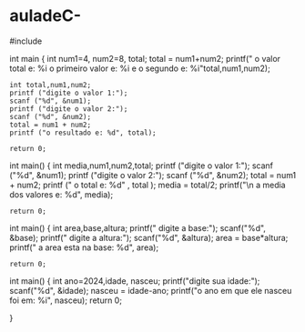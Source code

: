 # auladeC-
#include <iostream>



int main {
	int num1=4, num2=8, total;
	total = num1+num2;
	printf(" o valor total e: %i o primeiro valor e: %i e o segundo e: %i"total,num1,num2);

 	int total,num1,num2;
	printf ("digite o valor 1:");
	scanf ("%d", &num1);
	printf ("digite o valor 2:");
	scanf ("%d", &num2);
	total = num1 + num2;
	printf ("o resultado e: %d", total);

	return 0;
 int main() {
	int media,num1,num2,total;
	printf ("digite o valor 1:");
	scanf ("%d", &num1);
	printf ("digite o valor 2:");
	scanf ("%d", &num2);
	total = num1 + num2;
	printf (" o total e: %d" , total );
	media = total/2;
	printf("\n a media dos valores e: %d", media);

	return 0;
 int main() {
	int area,base,altura;
	printf(" digite a base:");
	scanf("%d", &base);
	printf(" digite a altura:");
	scanf("%d", &altura);
	area = base*altura;
	printf(" a area esta na base: %d", area);
	

	return 0;
 int main() {
 	int ano=2024,idade, nasceu;
	printf("digite sua idade:");
	scanf("%d", &idade);
	nasceu = idade-ano;
	printf("o ano em que ele nasceu foi em: %i", nasceu);
	return 0;


}


